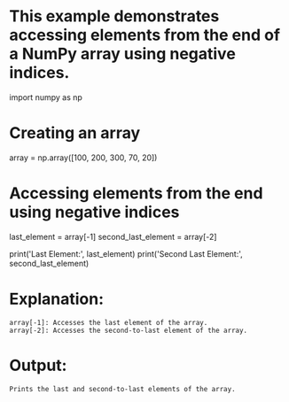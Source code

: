 # This example demonstrates accessing elements from the end of a NumPy array using negative indices.

import numpy as np

# Creating an array
array = np.array([100, 200, 300, 70, 20])

# Accessing elements from the end using negative indices
last_element = array[-1]
second_last_element = array[-2]

print('Last Element:', last_element)
print('Second Last Element:', second_last_element)

# Explanation:
    array[-1]: Accesses the last element of the array.
    array[-2]: Accesses the second-to-last element of the array.

# Output:
    Prints the last and second-to-last elements of the array.
